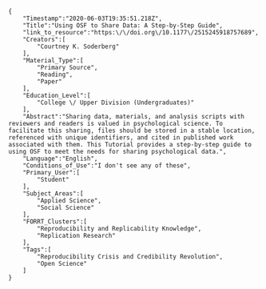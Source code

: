 
    {
        "Timestamp":"2020-06-03T19:35:51.218Z",
        "Title":"Using OSF to Share Data: A Step-by-Step Guide",
        "link_to_resource":"https:\/\/doi.org\/10.1177\/2515245918757689",
        "Creators":[
            "Courtney K. Soderberg"
        ],
        "Material_Type":[
            "Primary Source",
            "Reading",
            "Paper"
        ],
        "Education_Level":[
            "College \/ Upper Division (Undergraduates)"
        ],
        "Abstract":"Sharing data, materials, and analysis scripts with reviewers and readers is valued in psychological science. To facilitate this sharing, files should be stored in a stable location, referenced with unique identifiers, and cited in published work associated with them. This Tutorial provides a step-by-step guide to using OSF to meet the needs for sharing psychological data.",
        "Language":"English",
        "Conditions_of_Use":"I don't see any of these",
        "Primary_User":[
            "Student"
        ],
        "Subject_Areas":[
            "Applied Science",
            "Social Science"
        ],
        "FORRT_Clusters":[
            "Reproducibility and Replicability Knowledge",
            "Replication Research"
        ],
        "Tags":[
            "Reproducibility Crisis and Credibility Revolution",
            "Open Science"
        ]
    }
